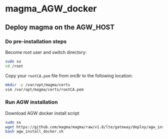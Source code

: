 # magma_AGW_docker

## Deploy magma on the AGW_HOST

### Do pre-installation steps

Become root user and switch directory:

```bash
sudo su
cd /root
```

Copy your `rootCA.pem` file from orc8r to the following location:

```bash
mkdir -p /var/opt/magma/certs
vim /var/opt/magma/certs/rootCA.pem
```

### Run AGW installation

Download AGW docker install script

```bash
sudo su
wget https://github.com/magma/magma/raw/v1.8/lte/gateway/deploy/agw_install_docker.sh
bash agw_install_docker.sh
```
